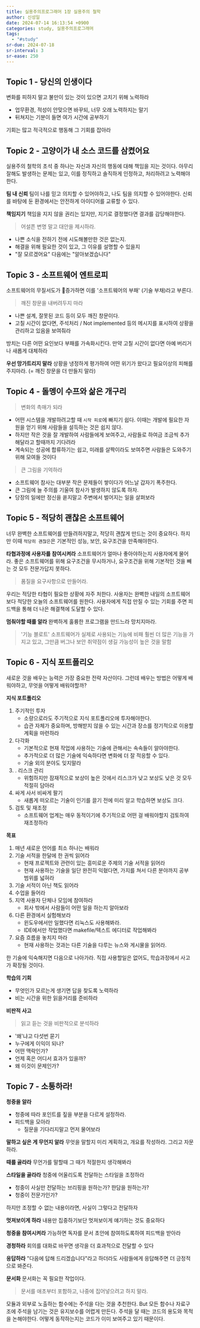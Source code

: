 ```yaml
---
title: 실용주의프로그래머 1장 실용주의 철학
author: 신성일
date: 2024-07-14 16:13:54 +0900
categories: study, 실용주의프로그래머
tags:
  - "#study"
sr-due: 2024-07-18
sr-interval: 3
sr-ease: 250
---
```


## Topic 1 - 당신의 인생이다

변화를 피하지 말고 불만이 있는 것이 있으면 고치기 위해 노력하라
- 업무환경, 적성이 안맞으면 바꾸되, 너무 오래 노력하지는 말기
- 뒤쳐지는 기분이 들면 여가 시간에 공부하기

기회는 많고 적극적으로 행동해 그 기회를 잡아라

## Topic 2 - 고양이가 내 소스 코드를 삼켰어요

실용주의 철학의 초석 중 하나는 자신과 자신의 행동에 대해 책임을 지는 것이다. 아무리 잘해도 발생하는 문제는 있고, 이를 정직하고 솔직하게 인정하고, 처리하려고 노력해야한다. 

**팀 내 신뢰**
팀이 나를 믿고 의지할 수 있어야하고, 나도 팀을 의지할 수 있어야한다. 신뢰를 바탕에 둔 환경에서는 안전하게 아이디어를 교류할 수 있다.

**책임지기**
책임을 지지 않을 권리는 있지만, 지기로 결정했다면 결과를 감당해야한다.

> 어설픈 변명 말고 대안을 제시하라. 

- 나쁜 소식을 전하기 전에 시도해볼만한 것은 없는지.
- 해결을 위해 필요한 것이 있고, 그 이유를 설명할 수 있을지
- "잘 모르겠어요" 다음에는 "알아보겠습니다"

## Topic 3 - 소프트웨어 엔트로피

소프트웨어의 무질서도가 증가하면 이를 '소프트웨어의 부패' (기술 부채)라고 부른다.

> 깨진 창문을 내버려두지 마라

- 나쁜 설계, 잘못된 코드 등이 모두 깨진 창문이다.
- 고칠 시간이 없다면, 주석처리 / Not implemented 등의 메시지를 표시하여 상황을 관리하고 있음을 보여줘라

방치는 다른 어떤 요인보다 부패를 가속화시킨다. 만약 고칠 시간이 없다면 아예 버리거나 새롭게 대체하라


**우선 망가트리지 말라**
상황을 냉정하게 평가하여 어떤 위기가 왔다고 필요이상의 피해를 주지마라. (= 깨진 창문을 더 만들지 말라)

## Topic 4 - 돌멩이 수프와 삶은 개구리

> 변화의 촉매가 되라

- 어떤 시스템을 개발하려고할 때 `시작 피로`에 빠지기 쉽다. 이때는 개발에 필요한 자원을 얻기 위해 사람들을 설득하는 것은 쉽지 않다.
- 하지만 작은 것을 잘 개발하여 사람들에게 보여주고, 사람들로 하여금 조금씩 추가해달라고 할때까지 기다려라
- 계속되는 성공에 합류하기는 쉽고, 미래를 살짝이라도 보여주면 사람들은 도와주기 위해 모여들 것이다

> 큰 그림을 기억하라

- 소프트웨어 참사는 대부분 작은 문제들이 쌓이다가 어느날 갑자기 폭주한다.
- 큰 그림에 늘 주의를 기울여 참사가 발생하지 않도록 하자.
- 당장의 일에만 정신을 쏟지말고 주변에서 벌어지는 일을 살펴보라


## Topic 5 - 적당히 괜찮은 소프트웨어

너무 완벽한 소프트웨어를 만들려하지말고, 적당히 괜찮게 만드는 것이 중요하다. 하지만 이때 `적당히 괜찮은`은 기본적인 성능, 보안, 요구조건을 만족해야한다.

**타협과정에 사용자를 참여시켜라**
소프트웨어가 얼마나 좋아야하는지 사용자에게 물어라. 좋은 소프트웨어를 위해 요구조건을 무시하거나, 요구조건을 위해 기본적인 것을 빼는 것 모두 전문가답지 못하다.

> 품질을 요구사항으로 만들어라.

우리는 적당한 타협이 필요한 상황에 자주 처한다. 사용자는 완벽한 내일의 소프트웨어보다 적당한 오늘의 소프트웨어를 원한다. 사용자에게 직접 만질 수 있는 기회를 주면 피드백을 통해 더 나은 해결책에 도달할 수 있다.

**멈춰야할 때를 알라**
완벽하게 훌륭한 프로그램을 만드느라 망치지마라.

> '기능 블로트'
> 소프트웨어가 실제로 사용되는 기능에 비패 훨씬 더 많은 기능을 가지고 있고, 그만큼 버그나 보안 취약점이 생길 가능성이 높은 것을 말함

## Topic 6 - 지식 포트폴리오

새로운 것을 배우는 능력은 가장 중요한 전략 자산이다. 그런데 배우는 방법은 어떻게 배워야하고, 무엇을 어떻게 배워야할까?

**지식 포트폴리오**
1. 주기적인 투자
	- 소량으로라도 주기적으로 지식 포트폴리오에 투자해야한다. 
	- 습관 자체가 중요하며, 방해받지 않을 수 있는 시간과 장소를 정기적으로 이용할 계획을 마련하라
2. 다각화
	- 기본적으로 현재 작업에 사용하는 기술에 관해서는 속속들이 알아야한다.
	- 추가적으로 더 많은 기술에 익숙하다면 변화에 더 잘 적응할 수 있다.
	- 기술 외의 분야도 잊지말라
3. . 리스크 관리
	- 위험하지만 잠재적으로 보상이 높은 것에서 리스크가 낮고 보상도 낮은 것 모두 적절히 담아라
4. 싸게 사서 비싸게 팔기
	- 새롭게 떠오르는 기술이 인기를 끌기 전에 미리 알고 학습하면 보상도 크다.
5. 검토 및 재조정
	- 소프트웨어 업계는 매우 동적이기에 주기적으로 어떤 걸 배워야할지 검토하여 재조정하라

**목표**
1. 매년 새로운 언어를 최소 하나는 배워라
2. 기술 서적을 한달에 한 권씩 읽어라
	- 현재 프로젝트와 관련이 있는 흥미로운 주제의 기술 서적을 읽어라
	- 현재 사용하는 기술을 일단 완전히 익혔다면, 가지를 쳐서 다른 분야까지 공부 범위를 넓혀라
3. 기술 서적이 아닌 책도 읽어라
4. 수업을 들어라
5. 지역 사용자 단체나 모임에 참여하라
	- 회사 밖에서 사람들이 어떤 일을 하는지 알아보라
6. 다른 환경에서 실험해보라
	- 윈도우에서만 일했다면 리눅스도 사용해봐라. 
	- IDE에서만 작업했다면 makefile/텍스트 에디터로 작업해봐라
7. 요즘 흐름을 놓치지 마라
	- 현재 사용하는 것과는 다른 기술을 다루는 뉴스와 게시물을 읽어라. 

한 기술에 익숙해지면 다음으로 나아가라. 직접 사용할일은 없어도, 학습과정에서 사고가 확장될 것이다. 

**학습의 기회**
- 무엇인가 모르는게 생기면 답을 찾도록 노력하라
- 비는 시간을 위한 읽을거리를 준비하라

**비판적 사고**
> 읽고 듣는 것을 비판적으로 분석하라

- '왜'냐고 다섯번 묻기
- 누구에게 이익이 되나?
- 어떤 맥락인가?
- 언제 혹은 어디서 효과가 있을까?
- 왜 이것이 문제인가?


## Topic 7 - 소통하라!

**청중을 알라**
- 청중에 따라 포인트를 짚을 부분을 다르게 설정하라.
- 피드백을 모아라
	- 질문을 기다리지말고 먼저 물어보라

**말하고 싶은 게 무언지 알라**
무엇을 말할지 미리 계획하고, 개요를 작성하라. 그리고 자문하라.

**때를 골라라**
무언가를 말할때 그 때가 적절한지 생각해봐라

**스타일을 골라라**
청중에 어울리도록 전달하는 스타일을 조정하라
- 청중이 사실만 전달하는 브리핑을 원하는가? 한담을 원하는가?
- 청중이 전문가인가?

하지만 조정할 수 없는 내용이라면, 사실이 그렇다고 전달하자

**멋져보이게 하라**
내용만 집중하기보단 멋져보이게 얘기하는 것도 중요하다

**청중을 참여시켜라**
가능하면 독자를 문서 초안에 참여하도록하여 피드백을 받아라

**경청하라**
회의를 대화로 바꾸면 생각을 더 효과적으로 전달할 수 있다

**응답하라**
"다음에 답해 드리겠습니다"라고 하더라도 사람들에게 응답해주면 더 긍정적으로 봐준다.

**문서화**
문서화는 꼭 필요한 작업이다.
> 문서를 애초부터 포함하고, 나중에 집어넣으려고 하지 말라.

모듈과 외부로 노출하는 함수에는 주석을 다는 것을 추천한다. But 모든 함수나 자료구조에 주석을 남기는 것은 유지보수를 어렵게 만든다. 
주석을 달 때는 코드의 용도와 목적을 논해야한다. 어떻게 동작하는지는 코드가 이미 보여주고 있기 때문이다.
